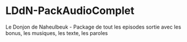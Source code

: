 LDdN-PackAudioComplet
=====================

Le Donjon de Naheulbeuk - Package de tout les episodes sortie avec les bonus, les musiques, les texte, les paroles

